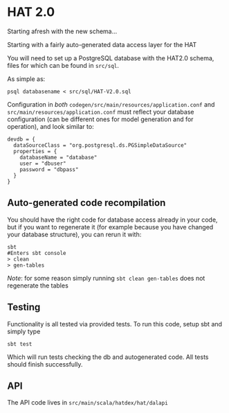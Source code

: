 HAT 2.0
=======

Starting afresh with the new schema...

Starting with a fairly auto-generated data access layer for the HAT

You will need to set up a PostgreSQL database with the HAT2.0 schema, files for which can be found in `src/sql`.

As simple as:

    psql databasename < src/sql/HAT-V2.0.sql

Configuration in *both* `codegen/src/main/resources/application.conf` and `src/main/resources/application.conf` must reflect your database configuration (can be different ones for model generation and for operation), and look similar to:

    devdb = {
      dataSourceClass = "org.postgresql.ds.PGSimpleDataSource"
      properties = {
        databaseName = "database"
        user = "dbuser"
        password = "dbpass"
      }
    }

## Auto-generated code recompilation

You should have the right code for database access already in your code, but if you want to regenerate it (for example because you have changed your database structure), you can rerun it with:

    sbt
    #Enters sbt console
    > clean
    > gen-tables

*Note*: for some reason simply running `sbt clean gen-tables` does not regenerate the tables

## Testing

Functionality is all tested via provided tests. To run this code, setup sbt and simply type

	sbt test

Which will run tests checking the db and autogenerated code. All tests should finish successfully.

## API

The API code lives in `src/main/scala/hatdex/hat/dalapi`


